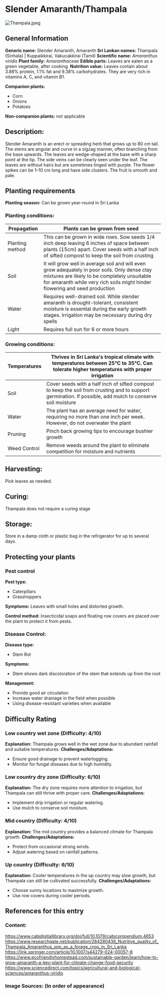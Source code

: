 # Slender Amaranth/Thampala
![Thampala.jpeg](../../assets/images/Thampala.jpg "Stefan.lefnaer, CC BY-SA 4.0 <https://creativecommons.org/licenses/by-sa/4.0>, via Wikimedia Commons")

## General Information
**Generic name:** Slender Amaranth, Amaranth
**Sri Lankan names:** Thampala (Sinhala) | Kuppaikkirai, Vakucakkirai (Tamil)
**Scientific name:** _Amaranthus viridis_ 
**Plant family:** _Amaranthaceae_
**Edible parts:** Leaves are eaten as a green vegetable, after cooking.
**Nutrition value:** Leaves contain about 3.88% protein, 1.1% fat and 9.38% carbohydrates. They are very rich in vitamins A, C, and vitamin B1.

**Companion plants:**
- Corn
- Onions
- Potatoes

**Non-companion plants:**
not applicable

## Description:
Slender Amaranth is an erect or spreading herb that grows up to 80 cm tall. The stems are angular and curve in a zigzag manner, often branching from the base upwards. The leaves are wedge-shaped at the base with a sharp point at the tip. The side veins can be clearly seen under the leaf. The leaves are without hairs but are sometimes tinged with purple. The flower spikes can be 1–10 cm long and have side clusters. The fruit is smooth and pale.

## Planting requirements
**Planting season:** Can be grown year-round in Sri Lanka

### Planting conditions:
| Propagation | Plants can be grown from seed |
|----|----|
| Planting method | This can be grown in wide rows. Sow seeds 1/4 inch deep leaving 6 inches of space between plants (15cm) apart. Cover seeds with a half inch of sifted compost to keep the soil from crusting |
| Soil | It will grow well in average soil and will even grow adequately in poor soils. Only dense clay mixtures are likely to be completely unsuitable for amaranth while very rich soils might hinder flowering and seed production |
| Water | Requires well-drained soil. While slender amaranth is drought-tolerant, consistent moisture is essential during the early growth stages. Irrigation may be necessary during dry spells |
| Light | Requires full sun for 6 or more hours |

### Growing conditions:

| Temperatures | Thrives in Sri Lanka's tropical climate with temperatures between 25°C to 35°C. Can tolerate higher temperatures with proper irrigation |
|----|----|
| Soil | Cover seeds with a half inch of sifted compost to keep the soil from crusting and to support germination. If possible, add mulch to conserve soil moisture |
| Water | The plant has an average need for water, requiring no more than one inch per week. However, do not overwater the plant |
| Pruning | Pinch back growing tips to encourage bushier growth |
| Weed Control | Remove weeds around the plant to eliminate competition for moisture and nutrients |

## Harvesting:
Pick leaves as needed.

## Curing: 
Thampala does not require a curing stage

## Storage: 
Store in a damp cloth or plastic bag in the refrigerator for up to several days. 

## Protecting your plants
### Pest control
**Pest type:** 
- Caterpillars
- Grasshoppers

**Symptoms:** Leaves with small holes and distorted growth.

**Control method:** Insecticidal soaps and floating row covers are placed over the plant to protect it from pests.

### Disease Control: 
**Disease type:**
- Stem Rot

**Symptoms:**
- Stem shows dark discoloration of the stem that extends up from the root
  
**Management:**
- Provide good air circulation
- Increase water drainage in the field when possible
- Using disease-resistant varieties when available

## Difficulty Rating
### Low country wet zone (Difficulty: 4/10)
**Explanation:** Thampala grows well in the wet zone due to abundant rainfall and suitable temperatures.
**Challenges/Adaptations:**
- Ensure good drainage to prevent waterlogging.
- Monitor for fungal diseases due to high humidity.

### Low country dry zone (Difficulty: 6/10)
**Explanation:** The dry zone requires more attention to irrigation, but Thampala can still thrive with proper care.
**Challenges/Adaptations:**
- Implement drip irrigation or regular watering.
- Use mulch to conserve soil moisture.

### Mid country (Difficulty: 4/10)
**Explanation:** The mid country provides a balanced climate for Thampala growth.
**Challenges/Adaptations:**
- Protect from occasional strong winds.
- Adjust watering based on rainfall patterns.

### Up country (Difficulty: 6/10)
**Explanation:** Cooler temperatures in the up country may slow growth, but Thampala can still be cultivated successfully.
**Challenges/Adaptations:**
- Choose sunny locations to maximize growth.
- Use row covers during cooler periods.

## References for this entry
### Content:
https://www.cabidigitallibrary.org/doi/full/10.1079/cabicompendium.4653
https://www.researchgate.net/publication/284280436_Nutritive_quality_of_Thampala_Amaranthus_spp_as_a_forage_crop_in_Sri_Lanka
https://link.springer.com/article/10.1007/s44279-024-00057-8
https://www.ecofriendlyhomestead.com/sustainable-garden/learn/how-to-grow-amaranth-a-key-plant-for-climate-change-food-security
https://www.sciencedirect.com/topics/agricultural-and-biological-sciences/amaranthus-viridis

### Image Sources: (In order of appearance)
